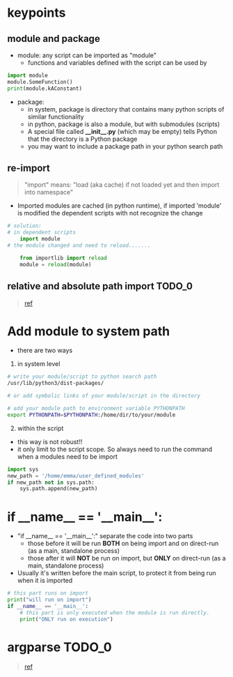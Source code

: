 # keypoints
## module and package
- module: any script can be imported as "module"
  - functions and variables defined with the script can be used by
```python
import module
module.SomeFunction()
print(module.kAConstant)
```
- package: 
  - in system, package is directory that contains many python scripts of similar functionality
  - in python, package is also a module, but with submodules (scripts)
  - A special file called **\_\_init\_\_.py** (which may be empty) tells Python that the directory is a Python package
  - you may want to include a package path in your python search path
## re-import
> "import" means: "load (aka cache) if not loaded  yet and then import into namespace" 
- Imported modules are cached (in python runtime), if imported 'module' is modified the dependent scripts with not recognize the change
``` python
# solution:
# in dependent scripts
    import module
# the module changed and need to reload.......   

    from importlib import reload 
    module = reload(module)
```
## relative and absolute path import TODO_0
> [ref](https://realpython.com/absolute-vs-relative-python-imports/)


# Add module to system path
- there are two ways
1) in system level
```bash
# write your module/script to python search path
/usr/lib/python3/dist-packages/

# or add symbolic links of your module/script in the directory
```
``` bash
# add your module path to environment variable PYTHONPATH 
export PYTHONPATH=$PYTHONPATH:/home/dir/to/your/module
```
2) within the script
- this way is not robust!!
- it only limit to the script scope. So always need to run the command when a modules need to be import
```python
import sys
new_path = '/home/emma/user_defined_modules'
if new_path not in sys.path:
    sys.path.append(new_path)
```


# if \_\_name\_\_ == '\_\_main\_\_':
- "if \_\_name\_\_ == '\_\_main\_\_':" separate the code into two parts
  - those before it will be run **BOTH** on being import and on direct-run (as a main, standalone process)
  - those after it will **NOT** be run on import, but **ONLY** on direct-run (as a main, standalone process)
- Usually it's written before the main script, to protect it from being run when it is imported

```python
# this part runs on import
print("will run on import")
if __name__ == '__main__':
    # this part is only executed when the module is run directly.
    print("ONLY run on execution")
```


# argparse TODO_0
>[ref](https://towardsdatascience.com/a-simple-guide-to-command-line-arguments-with-argparse-6824c30ab1c3)